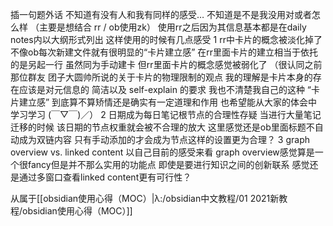 插一句题外话 不知道有没有人和我有同样的感受… 不知道是不是我没用对或者怎么样 （主要是想结合 rr / ob使用zk）
使用rr之后因为其信息基本都是在daily notes内以大纲形式列出 这样使用的时候有几点感受
1 rr中卡片的概念被淡化掉了
不像ob每次新建文件就有很明显的“卡片建立感” 在rr里面卡片的建立相当于依托的是另起一行 虽然同为手动建卡 但rr里面卡片的概念感觉被弱化了 （很认同之前那位群友 团子大圆帅所说的关于卡片的物理限制的观点 我的理解是卡片本身的存在应该是对元信息的 简洁以及 self-explain 的要求 我也不清楚我自己的这种 “卡片建立感” 到底算不算矫情还是确实有一定道理和作用 也希望能从大家的体会中学习学习 (￣▽￣)／）
2 日期成为每日笔记根节点的合理性存疑 当进行大量笔记迁移的时候 该日期的节点权重就会被不合理的放大 这里感觉还是ob里面标题不自动成为双链内容 只有手动添加的才会成为节点这样的设置更为合理？
3 graph overview vs. linked content 
以自己目前的感受来看 graph overview感觉算是一个很fancy但是并不那么实用的功能点 即使是要进行知识之间的创新联系 感觉还是通过多窗口查看linked content更有可行性？ 


从属于[[obsidian使用心得（MOC）|λ:/obsidian中文教程/01 2021新教程/obsidian使用心得（MOC）]]